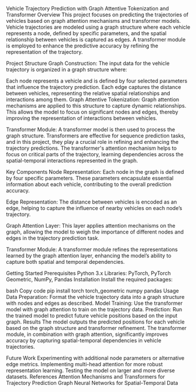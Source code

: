 Vehicle Trajectory Prediction with Graph Attentive Tokenization and Transformer
Overview
This project focuses on predicting the trajectories of vehicles based on graph attention mechanisms and transformer models. Vehicle trajectories are modeled using a graph structure where each vehicle represents a node, defined by specific parameters, and the spatial relationship between vehicles is captured as edges. A transformer module is employed to enhance the predictive accuracy by refining the representation of the trajectory.

Project Structure
Graph Construction: The input data for the vehicle trajectory is organized in a graph structure where:

Each node represents a vehicle and is defined by four selected parameters that influence the trajectory prediction.
Each edge captures the distance between vehicles, representing the relative spatial relationships and interactions among them.
Graph Attentive Tokenization: Graph attention mechanisms are applied to this structure to capture dynamic relationships. This allows the model to focus on significant nodes and edges, thereby improving the representation of interactions between vehicles.

Transformer Module: A transformer model is then used to process the graph structure. Transformers are effective for sequence prediction tasks, and in this project, they play a crucial role in refining and enhancing the trajectory predictions. The transformer's attention mechanism helps to focus on critical parts of the trajectory, learning dependencies across the spatial-temporal interactions represented in the graph.

Key Components
Node Representation: Each node in the graph is defined by four specific parameters. These parameters encapsulate essential information about each vehicle, contributing to the overall prediction accuracy.

Edge Representation: The distance between vehicles is encoded as an edge, helping to capture the influence of nearby vehicles on each node’s trajectory.

Graph Attention Layer: This layer applies attention mechanisms on the graph, allowing the model to weigh the importance of different nodes and edges in the trajectory prediction task.

Transformer Module: A transformer module refines the representations learned by the graph attention layer, enhancing the model’s ability to capture both spatial and temporal dependencies.

Getting Started
Prerequisites
Python 3.x
Libraries: PyTorch, PyTorch Geometric, NumPy, Pandas
Installation
Install the required packages:

bash
Copy code
pip install torch torch_geometric numpy pandas
Usage
Data Preparation: Format the vehicle trajectory data into a graph structure with nodes and edges as described.
Model Training: Use the transformer model with graph attention to train on the trajectory data.
Prediction: Run the trained model to predict future vehicle positions based on the input graph.
Results
The model outputs the predicted positions for each vehicle based on the graph structure and transformer refinement. The transformer module, in combination with graph attention, significantly improves accuracy by capturing spatial-temporal dependencies in vehicle trajectories.

Future Work
Experimenting with additional node parameters or alternative edge metrics.
Implementing multi-head attention for more robust representation learning.
Testing the model on larger and more diverse datasets.
References
Attention Mechanisms and Transformers for Trajectory Prediction
Graph Neural Networks for Spatial-Temporal Data
